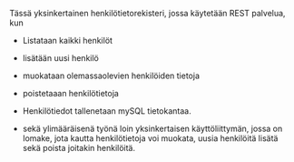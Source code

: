 Tässä yksinkertainen henkilötietorekisteri, jossa käytetään REST palvelua, kun
  -  Listataan kaikki henkilöt
  - lisätään uusi henkilö
  - muokataan olemassaolevien henkilöiden tietoja
  - poistetaaan henkilötietoja

  - Henkilötiedot tallenetaan mySQL tietokantaa.
  - sekä ylimääräisenä työnä loin yksinkertaisen käyttöliittymän, jossa on lomake, jota kautta henkilötietoja voi muokata, uusia henkilöitä lisätä sekä poista joitakin henkilöitä. 
